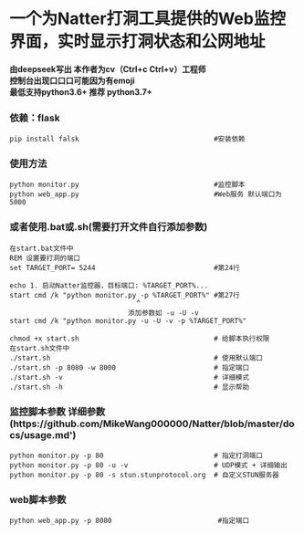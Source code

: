 <h1>一个为<a herf='https://github.com/MikeWang000000/Natter'>Natter</a>打洞工具提供的Web监控界面，实时显示打洞状态和公网地址</h1>
<h4>由deepseek写出 本作者为cv（Ctrl+c Ctrl+v）工程师 <br>
控制台出现口口口可能因为有emoji <br>
最低支持python3.6+ 推荐 python3.7+</h4>
<h3>依赖：flask</h3>

```
pip install falsk                                 #安装依赖
```

<h3>使用方法</h3> 

```
python monitor.py                                 #监控脚本 
python web_app.py                                 #Web服务 默认端口为5000
```

<h3>或者使用.bat或.sh(需要打开文件自行添加参数)</h3>

```
在start.bat文件中
REM 设置要打洞的端口
set TARGET_PORT= 5244                             #第24行

echo 1. 启动Natter监控器，目标端口: %TARGET_PORT%...
start cmd /k "python monitor.py -p %TARGET_PORT%" #第27行
                               ^
                             添加参数如 -u -U -v
start cmd /k "python monitor.py -u -U -v -p %TARGET_PORT%"
```


```
chmod +x start.sh                                 # 给脚本执行权限
在start.sh文件中
./start.sh                                        # 使用默认端口
./start.sh -p 8080 -w 8000                        # 指定端口
./start.sh -v                                     # 详细模式
./start.sh -h                                     # 显示帮助
```

<h3>监控脚本参数  详细参数(https://github.com/MikeWang000000/Natter/blob/master/docs/usage.md')</a></h3> 

```
python monitor.py -p 80                           # 指定打洞端口 
python monitor.py -p 80 -u -v                     # UDP模式 + 详细输出
python monitor.py -p 80 -s stun.stunprotocol.org  # 自定义STUN服务器
```

<h3>web脚本参数</h3>

```
python web_app.py -p 8080                          #指定端口
```
